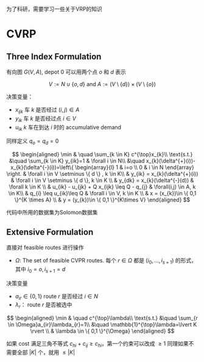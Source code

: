 为了科研，需要学习一些关于VRP的知识

# CVRP

## Three Index Formulation

有向图 $G(V,A)$, depot $0$ 可以用两个点 $o$ 和 $d$ 表示 


$$
V:=N \cup \{ o,d \} \ \text{and}\  A:= (V \setminus \{ d \}) \times(V \setminus \{ o \})
$$

决策变量：
- $x_{ijk}$ 车 $k$ 是否经过 $(i, j)\in A$ 
- $y_{ik}$ 车 $k$ 是否经过点 $i \in V$
- $u_{ik}$ $k$ 车在到达 $i$ 时的 accumulative demand 

同样定义 $q_{o}=q_{d}=0$


$$
\begin{aligned}
	\min & \quad \sum_{k \in K} c^{\top}x_{k}\\
	\text{s.t.} &\quad \sum_{k \in K} y_{ik}=1 & \forall i \in N\\
	&\quad x_{k}(\delta^{+}(i))-x_{k}(\delta^{-}(i))=\left\{ \begin{array}{l}
 1 & i=o  \\
0 & i \in N  
 \end{array} \right. & \forall i \in V \setminus \{ d \}  , k \in K\\ 
&  y_{ik} = x_{k}(\delta^{+}(i))  & \forall i \in V \setminus \{ d \}, k \in K  \\ 
& y_{dk} = x_{k}(\delta^{-}(d)) & \forall k \in K \\ 
& u_{ik} - u_{jk} + Q x_{ijk} \leq Q - q_{j}  & \forall(i,j) \in A, k \in K\\ 
& q_{i} \leq u_{ik}\leq Q & \forall i \in V, k \in K \\ 
& x = (x_{k})\in \{ 0,1 \}^{K \times A}  \\ 
& y = (y_{k})\in \{ 0,1 \}^{K\times V}
\end{aligned}
$$

代码中所用的数据集为Solomon数据集

## Extensive Formulation 

直接对 feasible routes 进行操作

-  $\Omega$: The set of feasible CVPR routes. 每个 $r \in \Omega$ 都是 $(i_{0},\dots,i_{s+1})$ 的形式，其中 $i_{0}=o,i_{s+1}=d$

决策变量
- $a_{ir}\in \{ 0,1 \}$ route $r$ 是否经过 $i \in N$
- $\lambda_{r}$： route $r$ 是否被选中 

$$
\begin{aligned}
	\min & \quad c^{\top}\lambda\\
	\text{s.t.} &\quad \sum_{r \in \Omega}a_{ir}\lambda_{r}=1\\
	&\quad \mathbb{1}^{\top}\lambda=\lvert K \rvert \\ 
	& \lambda \in \{ 0,1 \}^{\Omega}
\end{aligned}
$$

如果 cost 满足三角不等式 $c_{hi}+c_{ij}\geq c_{hi}$，第一个约束可以改成 $\geq 1$
同理如果不需要全部 $\lvert K \rvert$ 个，就用 $\leq \lvert K \rvert$
